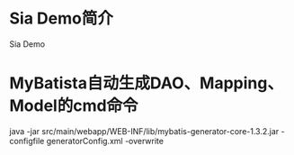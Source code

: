 # Sia Demo简介
Sia Demo
# MyBatista自动生成DAO、Mapping、Model的cmd命令
java -jar src/main/webapp/WEB-INF/lib/mybatis-generator-core-1.3.2.jar -configfile generatorConfig.xml -overwrite
